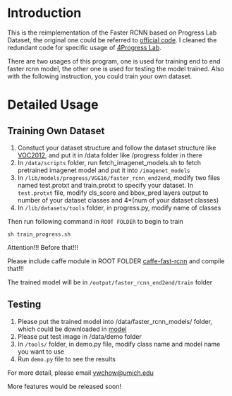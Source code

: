 # Introduction

This is the reimplementation of the Faster RCNN based on Progress Lab Dataset, the original one could be referred to [official code](https://github.com/rbgirshick/py-faster-rcnn). I cleaned the redundant code for specific usage of [4Progress Lab](http://progress.eecs.umich.edu/).

There are two usages of this program, one is used for training end to end faster rcnn model, the other one is used for testing the model trained. Also with the following instruction, you could train your own dataset.

# Detailed Usage

## Training Own Dataset

1. Constuct your dataset structure and follow the dataset structure like [VOC2012](http://host.robots.ox.ac.uk/pascal/VOC/voc2012/), and put it in /data folder like /progress folder in there
2. In `/data/scripts` folder, run fetch_imagenet_models.sh to fetch pretrained imagenet model and put it into `/imagenet_models`
3. In `/lib/models/progress/VGG16/faster_rcnn_end2end`, modify two files named test.protxt and train.protxt to specify your dataset. In `test.protxt` file, modify cls_score and bbox_pred layers output to number of your dataset classes and 4*(num of your dataset classes)
4. In `/lib/datasets/tools` folder, in progress.py, modify name of classes

Then run following command in `ROOT FOLDER` to begin to train
```
sh train_progress.sh
```

Attention!!!
Before that!!!

Please include caffe module in ROOT FOLDER [caffe-fast-rcnn](https://github.com/rbgirshick/caffe-fast-rcnn/tree/0dcd397b29507b8314e252e850518c5695efbb83) and compile that!!!

The trained model will be in `/output/faster_rcnn_end2end/train` folder

## Testing

1. Please put the trained model into /data/faster_rcnn_models/ folder, which could be downloaded in [model](https://drive.google.com/open?id=0BwzTAZGR6DHda1NNMHNRVU9ZZEk)
2. Please put test image in /data/demo folder
3. In `/tools/` folder, in demo.py file, modify class name and model name you want to use
4. Run `demo.py` file to see the results

For more detail, please email ywchow@umich.edu

More features would be released soon!


